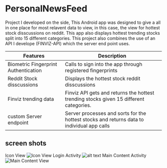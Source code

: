 # PersonalNewsFeed

Project I developed on the side, This Android app was designed to give a all in one place for most relavent data to view, in this case, the view for hottest stock disscussions on reddit. This app also displays hottest trending stocks split into 15 different categories. This project also combines the use of an API I develope (FINVIZ-API) which the server end point uses.

Features | Description
-------- | -----------
Biometric Fingerprint Authentication | Calls to sign into the app through registered fingerprints
Reddit Stock disscussions | Displays the hottest stock reddit disscussions 
Finviz trending data | Finviz API gets and returns the hottest trending stocks given 15 different categories. 
custom Server endpoint | Server processes and sorts for the hottest stocks and returns data to individual app calls
## screen shots
Icon View
![Icon View](http://i.imgur.com/UI6eDxu.png)
Login Activity
![alt text](http://i.imgur.com/dFsE433.png)
Main Content Activity
![Main Content View](http://i.imgur.com/sHiFbTz.png)
